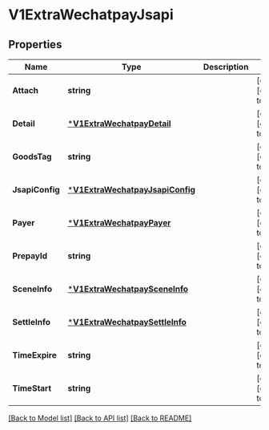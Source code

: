 # V1ExtraWechatpayJsapi

## Properties
Name | Type | Description | Notes
------------ | ------------- | ------------- | -------------
**Attach** | **string** |  | [optional] [default to null]
**Detail** | [***V1ExtraWechatpayDetail**](v1ExtraWechatpayDetail.md) |  | [optional] [default to null]
**GoodsTag** | **string** |  | [optional] [default to null]
**JsapiConfig** | [***V1ExtraWechatpayJsapiConfig**](v1ExtraWechatpayJsapiConfig.md) |  | [optional] [default to null]
**Payer** | [***V1ExtraWechatpayPayer**](v1ExtraWechatpayPayer.md) |  | [optional] [default to null]
**PrepayId** | **string** |  | [optional] [default to null]
**SceneInfo** | [***V1ExtraWechatpaySceneInfo**](v1ExtraWechatpaySceneInfo.md) |  | [optional] [default to null]
**SettleInfo** | [***V1ExtraWechatpaySettleInfo**](v1ExtraWechatpaySettleInfo.md) |  | [optional] [default to null]
**TimeExpire** | **string** |  | [optional] [default to null]
**TimeStart** | **string** |  | [optional] [default to null]

[[Back to Model list]](../README.md#documentation-for-models) [[Back to API list]](../README.md#documentation-for-api-endpoints) [[Back to README]](../README.md)


